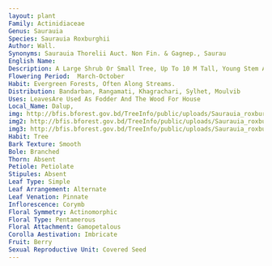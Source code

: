 ```yaml
---
layout: plant
Family: Actinidiaceae
Genus: Saurauia
Species: Saurauia Roxburghii
Author: Wall.
Synonyms: Saurauia Thorelii Auct. Non Fin. & Gagnep., Saurau
English Name: 
Description: A Large Shrub Or Small Tree, Up To 10 M Tall, Young Stem And Branches Covered With Ferruginous-tomentose Hairs, Mixed With Minute Acute Scales. Leaves Simple, Alternate, 10-15 Ã— 2-9 Cm, Elliptic, Elliptic-oblong, Oblanceolate, Base Acute Or Cuneate, Acute Or Shortly Acuminate At The Apex, Margin Obtusely Or Finely Serrulate, Glabrous Above, Tomentose Beneath. Flowers In Axillary Cymes, Thinly Tomentose. Sepals 5, Free, Ovate To Ovate-rounded, Glabrous. Petals 5, White Or Pink, Ovate, Connate At The Base, Rounded At The Apex, Glabrous. Stamens Numerous. Ovary Ovoid, Glabrous, Styles 5, Rarely 6, 1-2 Mm Long, Connate Below. Fruit A Berry, Sub-globose, Fleshy, Whitish. Seeds Numerous, Minute, Brown.
Flowering Period:  March-October
Habit: Evergreen Forests, Often Along Streams.
Distribution: Bandarban, Rangamati, Khagrachari, Sylhet, Moulvib
Uses: LeavesAre Used As Fodder And The Wood For House 
Local_Name: Dalup, 
img: http://bfis.bforest.gov.bd/TreeInfo/public/uploads/Saurauia_roxburghii.jpg
img2: http://bfis.bforest.gov.bd/TreeInfo/public/uploads/Saurauia_roxburghii2.JPG
img3: http://bfis.bforest.gov.bd/TreeInfo/public/uploads/Saurauia_roxburghii1.jpg
Habit: Tree
Bark Texture: Smooth
Bole: Branched
Thorn: Absent
Petiole: Petiolate
Stipules: Absent
Leaf Type: Simple
Leaf Arrangement: Alternate
Leaf Venation: Pinnate
Inflorescence: Corymb
Floral Symmetry: Actinomorphic
Floral Type: Pentamerous
Floral Attachment: Gamopetalous
Corolla Aestivation: Imbricate
Fruit: Berry
Sexual Reproductive Unit: Covered Seed
---
```




